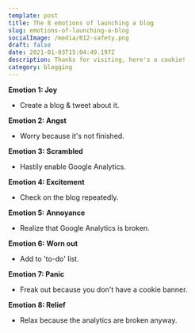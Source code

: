 ```yaml
---
template: post
title: The 8 emotions of launching a blog
slug: emotions-of-launching-a-blog
socialImage: /media/012-safety.png
draft: false
date: 2021-01-03T15:04:49.197Z
description: Thanks for visiting, here's a cookie!
category: blogging
---
```

**Emotion 1: Joy**

* Create a blog & tweet about it.

**Emotion 2: Angst**

* Worry because it's not finished.

**Emotion 3:** **Scrambled**

* Hastily enable Google Analytics.

**Emotion 4: Excitement**

* Check on the blog repeatedly.

**Emotion 5:** **Annoyance**

* Realize that Google Analytics is broken.

**Emotion 6:** **Worn out**

* Add to 'to-do' list.

**Emotion 7: Panic**

* Freak out because you don't have a cookie banner.

**Emotion 8: Relief**

* Relax because the analytics are broken anyway.